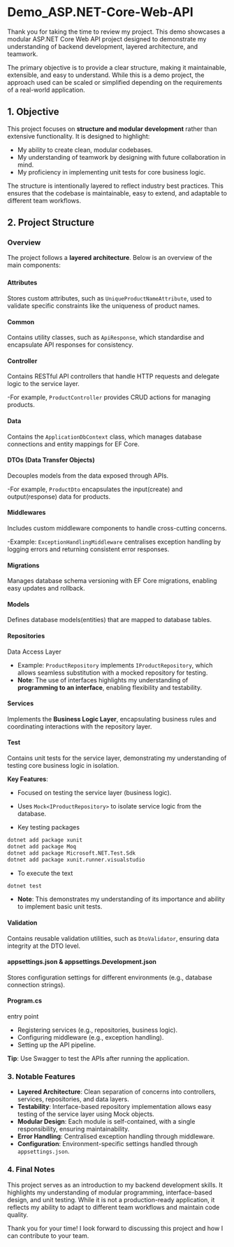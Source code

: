 # Demo_ASP.NET-Core-Web-API



Thank you for taking the time to review my project. This demo showcases a modular ASP.NET Core Web API project designed to demonstrate my understanding of backend development, layered architecture, and teamwork.

The primary objective is to provide a clear structure, making it maintainable, extensible, and easy to understand. While this is a demo project, the approach used can be scaled or simplified depending on the requirements of a real-world application.



## 1. Objective

This project focuses on **structure and modular development** rather than extensive functionality. It is designed to highlight:

- My ability to create clean, modular codebases.
- My understanding of teamwork by designing with future collaboration in mind.
- My proficiency in implementing unit tests for core business logic.

The structure is intentionally layered to reflect industry best practices. This ensures that the codebase is maintainable, easy to extend, and adaptable to different team workflows.



## 2. Project Structure

### Overview

The project follows a **layered architecture**. Below is an overview of the main components:

### 

#### Attributes

Stores custom attributes, such as `UniqueProductNameAttribute`, used to validate specific constraints like the uniqueness of product names.

#### Common

Contains utility classes, such as `ApiResponse`, which standardise and encapsulate API responses for consistency.

#### Controller

Contains RESTful API controllers that handle HTTP requests and delegate logic to the service layer.

-For example, `ProductController` provides CRUD actions for managing products.

#### Data

Contains the `ApplicationDbContext` class, which manages database connections and entity mappings for EF Core.

#### DTOs (Data Transfer Objects)

Decouples models from the data exposed through APIs.

-For example, `ProductDto` encapsulates the input(create) and output(response) data for products.

#### Middlewares

Includes custom middleware components to handle cross-cutting concerns.

-Example: `ExceptionHandlingMiddleware` centralises exception handling by logging errors and returning consistent error responses.

#### Migrations

Manages database schema versioning with EF Core migrations, enabling easy updates and rollback.

#### Models

Defines database models(entities) that are mapped to database tables.

#### Repositories

Data Access Layer

- Example: `ProductRepository` implements `IProductRepository`, which allows seamless substitution with a mocked repository for testing.
- **Note**: The use of interfaces highlights my understanding of **programming to an interface**, enabling flexibility and testability.

#### Services

Implements the **Business Logic Layer**, encapsulating business rules and coordinating interactions with the repository layer.

#### Test

Contains unit tests for the service layer, demonstrating my understanding of testing core business logic in isolation.

**Key Features**:

- Focused on testing the service layer (business logic).


- Uses `Mock<IProductRepository>` to isolate service logic from the database.


- Key testing packages

```bash
dotnet add package xunit
dotnet add package Moq
dotnet add package Microsoft.NET.Test.Sdk
dotnet add package xunit.runner.visualstudio
```

- To execute the text

```bash
dotnet test
```

- **Note**: This demonstrates my understanding of its importance and ability to implement basic unit tests.

#### Validation

Contains reusable validation utilities, such as `DtoValidator`, ensuring data integrity at the DTO level.

#### appsettings.json & appsettings.Development.json

Stores configuration settings for different environments (e.g., database connection strings).

#### Program.cs

entry point

- Registering services (e.g., repositories, business logic).
- Configuring middleware (e.g., exception handling).
- Setting up the API pipeline.

**Tip**: Use Swagger to test the APIs after running the application.

### **3. Notable Features**

- **Layered Architecture**: Clean separation of concerns into controllers, services, repositories, and data layers.
- **Testability**: Interface-based repository implementation allows easy testing of the service layer using Mock objects.
- **Modular Design**: Each module is self-contained, with a single responsibility, ensuring maintainability.
- **Error Handling**: Centralised exception handling through middleware.
- **Configuration**: Environment-specific settings handled through `appsettings.json`.

### **4.  Final Notes**

This project serves as an introduction to my backend development skills. It highlights my understanding of modular programming, interface-based design, and unit testing. While it is not a production-ready application, it reflects my ability to adapt to different team workflows and maintain code quality.

Thank you for your time! I look forward to discussing this project and how I can contribute to your team.